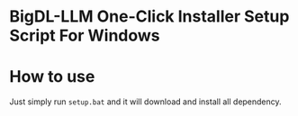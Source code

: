 # BigDL-LLM One-Click Installer Setup Script For Windows

# How to use

Just simply run `setup.bat` and it will download and install all dependency.
